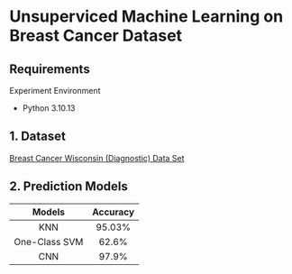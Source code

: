 # Unsuperviced Machine Learning on Breast Cancer Dataset

## Requirements

Experiment Environment
- Python 3.10.13


## 1. Dataset
[Breast Cancer Wisconsin (Diagnostic) Data Set](https://www.kaggle.com/datasets/uciml/breast-cancer-wisconsin-data?resource=download)


## 2. Prediction Models

|Models|Accuracy|
|:-------:|:-------:|
|KNN|95.03%|
|One-Class SVM|62.6%|
|CNN|97.9%|
